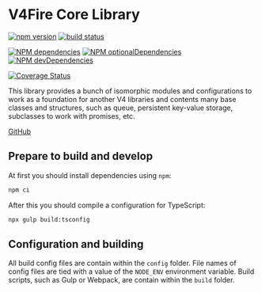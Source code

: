 V4Fire Core Library
===================

[![npm version](https://badge.fury.io/js/%40v4fire%2Fcore.svg)](https://badge.fury.io/js/%40v4fire%2Fcore)
[![build status](https://github.com/v4fire/Core/workflows/build/badge.svg?branch=master)](https://github.com/V4Fire/Core/actions?query=workflow%3Abuild)

[![NPM dependencies](http://img.shields.io/david/v4fire/core.svg?style=flat)](https://david-dm.org/v4fire/core)
[![NPM optionalDependencies](http://img.shields.io/david/optional/v4fire/core.svg?style=flat)](https://david-dm.org/v4fire/core?type=optional)
[![NPM devDependencies](http://img.shields.io/david/dev/v4fire/core.svg?style=flat)](https://david-dm.org/v4fire/core?type=dev)

[![Coverage Status](http://img.shields.io/coveralls/V4Fire/Core.svg?style=flat)](https://coveralls.io/r/V4Fire/Core?branch=issues/100)

This library provides a bunch of isomorphic modules and configurations to work as a foundation for another V4 libraries and contents many base classes and structures, such as queue, persistent key-value storage, subclasses to work with promises, etc.

[GitHub](https://github.com/V4Fire/Core)

## Prepare to build and develop

At first you should install dependencies using `npm`:

```bash
npm ci
```

After this you should compile a configuration for TypeScript:

```bash
npx gulp build:tsconfig
```

## Configuration and building

All build config files are contain within the `config` folder. File names of config files are tied with a value of the `NODE_ENV` environment variable.
Build scripts, such as Gulp or Webpack, are contain within the `build` folder.
